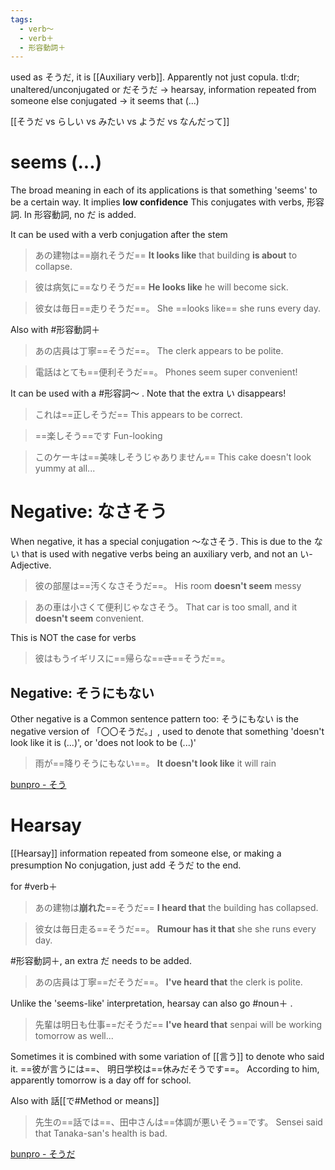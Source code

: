 ```yaml
---
tags:
  - verb〜
  - verb＋
  - 形容動詞＋
---
```

used as そうだ, it is [[Auxiliary verb]]. Apparently not just copula.
tl:dr;
unaltered/unconjugated or だそうだ → hearsay, information repeated from someone else
conjugated → it seems that (...)

[[そうだ vs らしい vs みたい vs ようだ vs なんだって]]
# seems (...)
The broad meaning in each of its applications is that something 'seems' to be a certain way.
It implies **low confidence**
This conjugates with verbs, 形容詞. In 形容動詞, no だ is added.

It can be used with a verb conjugation after the stem
>あの建物は==崩れそうだ==
>**It looks like** that building **is about** to collapse.

>彼は病気に==なりそうだ==
>**He looks like** he will become sick.

>彼女は毎日==走りそうだ==。
>She ==looks like== she runs every day.

Also with #形容動詞＋
>あの店員は丁寧==そうだ==。
>The clerk appears to be polite.

>電話はとても==便利そうだ==。
>Phones seem super convenient!

It can be used with a #形容詞〜  . Note that the extra い disappears!
>これは==正しそうだ==
>This appears to be correct.

>==楽しそう==です
>Fun-looking

>このケーキは==美味しそうじゃありません==
>This cake doesn't look yummy at all...

# Negative: なさそう
When negative, it has a special conjugation 〜なさそう. This is due to the ない that is used with negative verbs being an auxiliary verb, and not an い-Adjective.
>彼の部屋は==汚くなさそうだ==。
>His room **doesn't seem** messy

>あの車は小さくて便利じゃなさそう。
>That car is too small, and it **doesn't seem** convenient.

This is NOT the case for verbs
>彼はもうイギリスに==帰らな==~~さ~~==そうだ==。
## Negative: そうにもない
Other negative is a Common sentence pattern too: そうにもない is the negative version of 「〇〇そうだ。」, used to denote that something 'doesn't look like it is (...)', or 'does not look to be (...)'
>雨が==降りそうにもない==。
>**It doesn't look like** it will rain


[bunpro - そう](https://bunpro.jp/grammar_points/%E3%81%9D%E3%81%86)
# Hearsay
[[Hearsay]] information repeated from someone else, or making a presumption
No conjugation, just add そうだ to the end.

for #verb＋ 
>あの建物は**崩れた**==そうだ==
>**I heard that** the building has collapsed.

>彼女は毎日走る==そうだ==。
>**Rumour has it that** she she runs every day.

#形容動詞＋, an extra だ needs to be added.
>あの店員は丁寧==だそうだ==。
>**I've heard that** the clerk is polite.

Unlike the 'seems-like' interpretation, hearsay can also go #noun＋ .
>先輩は明日も仕事==だそうだ==
>**I've heard that** senpai will be working tomorrow as well...

Sometimes it is combined with some variation of [[言う]] to denote who said it.
==彼が言うには==、 明日学校は==休みだそうです==。
According to him, apparently tomorrow is a day off for school.

Also with 話[[で#Method or means]]
>先生の==話では==、田中さんは==体調が悪いそう==です。
>Sensei said that Tanaka-san's health is bad.


[bunpro - そうだ](https://bunpro.jp/grammar_points/%E3%81%9D%E3%81%86%E3%81%A0)